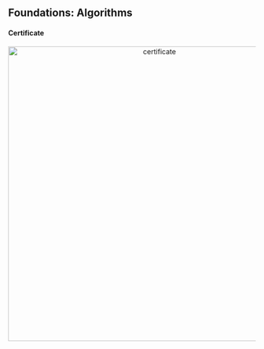 ## Foundations: Algorithms

#### Certificate
<div align="center">
<img src="https://media-exp1.licdn.com/dms/image/C561FAQFgT1H2xhphYw/feedshare-document-cover-images_1280/0/1649753553503?e=2147483647&v=beta&t=cSwmpXjWYMuVtScmgBhipBqjmqQDJPMZpl2iIyQmqKU" alt="certificate" width="600"/>
</div>
